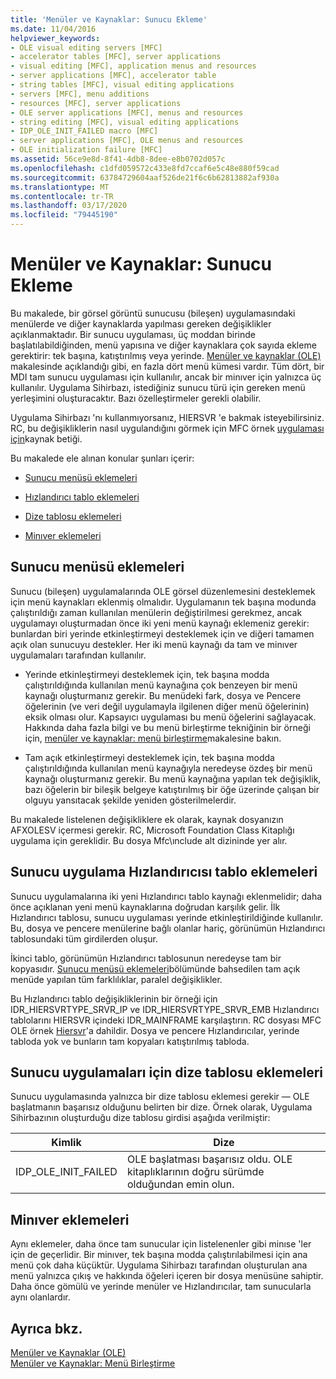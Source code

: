 ```yaml
---
title: 'Menüler ve Kaynaklar: Sunucu Ekleme'
ms.date: 11/04/2016
helpviewer_keywords:
- OLE visual editing servers [MFC]
- accelerator tables [MFC], server applications
- visual editing [MFC], application menus and resources
- server applications [MFC], accelerator table
- string tables [MFC], visual editing applications
- servers [MFC], menu additions
- resources [MFC], server applications
- OLE server applications [MFC], menus and resources
- string editing [MFC], visual editing applications
- IDP_OLE_INIT_FAILED macro [MFC]
- server applications [MFC], OLE menus and resources
- OLE initialization failure [MFC]
ms.assetid: 56ce9e8d-8f41-4db8-8dee-e8b0702d057c
ms.openlocfilehash: c1dfd059572c433e8fd7ccaf6e5c48e880f59cad
ms.sourcegitcommit: 63784729604aaf526de21f6c6b62813882af930a
ms.translationtype: MT
ms.contentlocale: tr-TR
ms.lasthandoff: 03/17/2020
ms.locfileid: "79445190"
---
```

# <a name="menus-and-resources-server-additions"></a>Menüler ve Kaynaklar: Sunucu Ekleme

Bu makalede, bir görsel görüntü sunucusu (bileşen) uygulamasındaki menülerde ve diğer kaynaklarda yapılması gereken değişiklikler açıklanmaktadır. Bir sunucu uygulaması, üç moddan birinde başlatılabildiğinden, menü yapısına ve diğer kaynaklara çok sayıda ekleme gerektirir: tek başına, katıştırılmış veya yerinde. [Menüler ve kaynaklar (OLE)](../mfc/menus-and-resources-ole.md) makalesinde açıklandığı gibi, en fazla dört menü kümesi vardır. Tüm dört, bir MDI tam sunucu uygulaması için kullanılır, ancak bir minıver için yalnızca üç kullanılır. Uygulama Sihirbazı, istediğiniz sunucu türü için gereken menü yerleşimini oluşturacaktır. Bazı özelleştirmeler gerekli olabilir.

Uygulama Sihirbazı 'nı kullanmıyorsanız, HIERSVR 'e bakmak isteyebilirsiniz. RC, bu değişikliklerin nasıl uygulandığını görmek için MFC örnek [uygulaması için](../overview/visual-cpp-samples.md)kaynak betiği.

Bu makalede ele alınan konular şunları içerir:

- [Sunucu menüsü eklemeleri](#_core_server_menu_additions)

- [Hızlandırıcı tablo eklemeleri](#_core_server_application_accelerator_table_additions)

- [Dize tablosu eklemeleri](../mfc/menus-and-resources-container-additions.md)

- [Minıver eklemeleri](#_core_mini.2d.server_additions)

##  <a name="_core_server_menu_additions"></a>Sunucu menüsü eklemeleri

Sunucu (bileşen) uygulamalarında OLE görsel düzenlemesini desteklemek için menü kaynakları eklenmiş olmalıdır. Uygulamanın tek başına modunda çalıştırıldığı zaman kullanılan menülerin değiştirilmesi gerekmez, ancak uygulamayı oluşturmadan önce iki yeni menü kaynağı eklemeniz gerekir: bunlardan biri yerinde etkinleştirmeyi desteklemek için ve diğeri tamamen açık olan sunucuyu destekler. Her iki menü kaynağı da tam ve minıver uygulamaları tarafından kullanılır.

- Yerinde etkinleştirmeyi desteklemek için, tek başına modda çalıştırıldığında kullanılan menü kaynağına çok benzeyen bir menü kaynağı oluşturmanız gerekir. Bu menüdeki fark, dosya ve Pencere öğelerinin (ve veri değil uygulamayla ilgilenen diğer menü öğelerinin) eksik olması olur. Kapsayıcı uygulaması bu menü öğelerini sağlayacak. Hakkında daha fazla bilgi ve bu menü birleştirme tekniğinin bir örneği için, [menüler ve kaynaklar: menü birleştirme](../mfc/menus-and-resources-menu-merging.md)makalesine bakın.

- Tam açık etkinleştirmeyi desteklemek için, tek başına modda çalıştırıldığında kullanılan menü kaynağıyla neredeyse özdeş bir menü kaynağı oluşturmanız gerekir. Bu menü kaynağına yapılan tek değişiklik, bazı öğelerin bir bileşik belgeye katıştırılmış bir öğe üzerinde çalışan bir olguyu yansıtacak şekilde yeniden gösterilmelerdir.

Bu makalede listelenen değişikliklere ek olarak, kaynak dosyanızın AFXOLESV içermesi gerekir. RC, Microsoft Foundation Class Kitaplığı uygulama için gereklidir. Bu dosya Mfc\ınclude alt dizininde yer alır.

##  <a name="_core_server_application_accelerator_table_additions"></a>Sunucu uygulama Hızlandırıcısı tablo eklemeleri

Sunucu uygulamalarına iki yeni Hızlandırıcı tablo kaynağı eklenmelidir; daha önce açıklanan yeni menü kaynaklarına doğrudan karşılık gelir. İlk Hızlandırıcı tablosu, sunucu uygulaması yerinde etkinleştirildiğinde kullanılır. Bu, dosya ve pencere menülerine bağlı olanlar hariç, görünümün Hızlandırıcı tablosundaki tüm girdilerden oluşur.

İkinci tablo, görünümün Hızlandırıcı tablosunun neredeyse tam bir kopyasıdır. [Sunucu menüsü eklemeleri](#_core_server_menu_additions)bölümünde bahsedilen tam açık menüde yapılan tüm farklılıklar, paralel değişiklikler.

Bu Hızlandırıcı tablo değişikliklerinin bir örneği için IDR_HIERSVRTYPE_SRVR_IP ve IDR_HIERSVRTYPE_SRVR_EMB Hızlandırıcı tablolarını HIERSVR içindeki IDR_MAINFRAME karşılaştırın. RC dosyası MFC OLE örnek [Hiersvr](../overview/visual-cpp-samples.md)'a dahildir. Dosya ve pencere Hızlandırıcılar, yerinde tabloda yok ve bunların tam kopyaları katıştırılmış tabloda.

##  <a name="_core_string_table_additions_for_server_applications"></a>Sunucu uygulamaları için dize tablosu eklemeleri

Sunucu uygulamasında yalnızca bir dize tablosu eklemesi gerekir — OLE başlatmanın başarısız olduğunu belirten bir dize. Örnek olarak, Uygulama Sihirbazının oluşturduğu dize tablosu girdisi aşağıda verilmiştir:

|Kimlik|Dize|
|--------|------------|
|IDP_OLE_INIT_FAILED|OLE başlatması başarısız oldu. OLE kitaplıklarının doğru sürümde olduğundan emin olun.|

##  <a name="_core_mini.2d.server_additions"></a>Minıver eklemeleri

Aynı eklemeler, daha önce tam sunucular için listelenenler gibi minıse 'ler için de geçerlidir. Bir minıver, tek başına modda çalıştırılabilmesi için ana menü çok daha küçüktür. Uygulama Sihirbazı tarafından oluşturulan ana menü yalnızca çıkış ve hakkında öğeleri içeren bir dosya menüsüne sahiptir. Daha önce gömülü ve yerinde menüler ve Hızlandırıcılar, tam sunucularla aynı olanlardır.

## <a name="see-also"></a>Ayrıca bkz.

[Menüler ve Kaynaklar (OLE)](../mfc/menus-and-resources-ole.md)<br/>
[Menüler ve Kaynaklar: Menü Birleştirme](../mfc/menus-and-resources-menu-merging.md)
